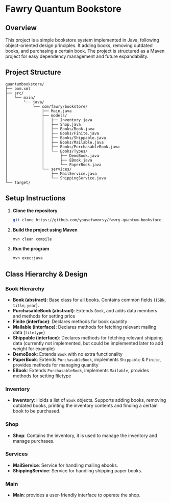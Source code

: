 # Fawry Quantum Bookstore

## Overview
This project is a simple bookstore system implemented in Java, following object-oriented design principles. It adding books, removing outdated books, and purchasing a certain book. The project is structured as a Maven project for easy dependency management and future expandability.

## Project Structure
```
quantumbookstore/
├── pom.xml
├── src/
│   └── main/
│       └── java/
│           └── com/fawry/bookstore/
│               ├── Main.java
│               ├── models/
│               │   ├── Inventory.java
│               │   ├── Shop.java
│               │   ├── Books/Book.java
│               │   ├── Books/Finite.java
│               │   ├── Books/Shippable.java
│               │   ├── Books/Mailable.java
│               │   ├── Books/PurchasableBook.java
│               │   └── Books/Types/
│               │       ├── DemoBook.java
│               │       ├── EBook.java
│               │       └── PaperBook.java
│               └── services/
│                   ├── MailService.java
│                   └── ShippingService.java
└── target/
```

## Setup Instructions
1. **Clone the repository**
   ```sh
   git clone https://github.com/yousefwmorsy/fawry-quantum-bookstore
   ```
2. **Build the project using Maven**
   ```sh
   mvn clean compile
   ```
3. **Run the program**
   ```sh
   mvn exec:java
   ```


## Class Hierarchy & Design

### Book Hierarchy
- **Book (abstract)**: Base class for all books. Contains common fields (`ISBN`, `title`, `year`).
- **PurchasableBook (abstract)**: Extends `Book`, and adds data members and methods for setting price
- **Finite (interface)**: Declares methods for book quantity
- **Mailable (interface)**: Declares methods for fetching relevant mailing data (`filetype`)
- **Shippable (interface)**: Declares methods for fetching relevant shipping data (currently not implemented, but could be implemented later to add weight for example)
- **DemoBook**: Extends `Book` with no extra functionality
- **PaperBook**: Extends `PurchasableBook`, implements `Shippable` & `Finite`, provides methods for managing quantity
- **EBook**: Extends `PurchasableBook`, implements `Mailable`, provides methods for setting filetype

### Inventory
- **Inventory**: Holds a list of `Book` objects. Supports adding books, removing outdated books, printing the inventory contents and finding a certain book to be purchased.

### Shop
- **Shop**: Contains the inventory, it is used to manage the inventory and manage purchases.


### Services
- **MailService**: Service for handling mailing ebooks.
- **ShippingService**: Service for handling shipping paper books.


### Main
- **Main**: provides a user-friendly interface to operate the shop.
